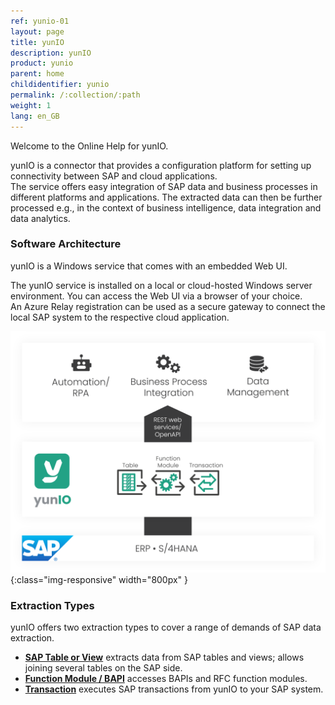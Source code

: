 ```yaml
---
ref: yunio-01
layout: page
title: yunIO
description: yunIO
product: yunio
parent: home
childidentifier: yunio
permalink: /:collection/:path
weight: 1
lang: en_GB
---
```


Welcome to the Online Help for yunIO. 

yunIO is a connector that provides a configuration platform for setting up connectivity between SAP and cloud applications. <br>
The service offers easy integration of SAP data and business processes in different platforms and applications. 
The extracted data can then be further processed  e.g., in the context of business intelligence, data integration and data analytics.

### Software Architecture

yunIO is a Windows service that comes with an embedded Web UI. <br>

The yunIO service is installed on a local or cloud-hosted Windows server environment.
You can access the Web UI via a browser of your choice. <br>
An Azure Relay registration can be used as a secure gateway to connect the local SAP system to the respective cloud application.
<!--- ??? trifft das hier zu?--->
![yunIO-Components](/img/content/yunio/theobald-software_architecture_yunio.png){:class="img-responsive" width="800px" }

### Extraction Types

yunIO offers two extraction types to cover a range of demands of SAP data extraction.

- [**SAP Table or View**](./table-and-views) extracts data from SAP tables and views; allows joining several tables on the SAP side.
- [**Function Module / BAPI**](./bapis-and-function-modules) accesses BAPIs and RFC function modules.
- [**Transaction**](./transactions) executes SAP transactions from yunIO to your SAP system.

